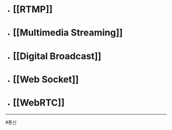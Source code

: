 - # [[RTMP]]
- # [[Multimedia Streaming]]
- # [[Digital Broadcast]]
- # [[Web Socket]]
- # [[WebRTC]]
---
#통신 